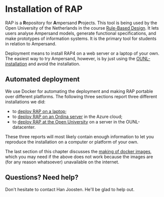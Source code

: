 # Installation of RAP

RAP is a **R**epository for **A**mpersand **P**rojects. This tool is being used by the Open University of the Netherlands in the course [Rule-Based Design](http://portal.ou.nl/web/ontwerpen-met-bedrijfsregels). It lets users analyse Ampersand models, generate functional specifications, and make prototypes of information systems. It is the primary tool for students in relation to Ampersand.

Deployment means to install RAP4 on a web server or a laptop of your own. The easiest way to try Ampersand, however, is by just using the [OUNL-installation](https://rap.cs.ou.nl) and avoid the installation.

## Automated deployment

We use Docker for automating the deployment and making RAP portable over different platforms. The following three sections report three different installations we did:

* to [deploy RAP on a laptop](deploying-to-your-own-laptop.md);
* to [deploy RAP on an Ordina server](deploying-rap3-with-azure-on-ubuntu.md) in the Azure cloud;
* to [deploy RAP at the Open University](deploying-ounl-rap3.md) on a server in the OUNL-datacenter.

These three reports will most likely contain enough information to let you reproduce the installation on a computer or platform of your own.

The last section of this chapter discusses the [making of docker images](making-docker-images.md), which you may need if the above does not work because the images are \(for any reason whatsoever\) unavailable on the internet.

## Questions? Need help?

Don't hesitate to contact Han Joosten. He'll be glad to help out.

